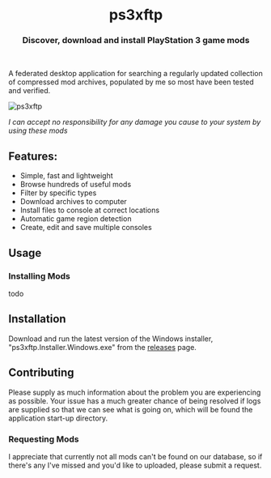 <h1 align="center">ps3xftp</h1>

<h3 align="center">Discover, download and install PlayStation 3 game mods</h3>
<div align="center">
</div>
<br />

A federated desktop application for searching a regularly updated collection of compressed mod archives, populated by me so most have been tested and verified.

![ps3xftp](https://github.com/HerbL27/ps3xftp/blob/master/Screenshot.png?raw=true)

*I can accept no responsibility for any damage you cause to your system by using these mods*

## Features:
* Simple, fast and lightweight
* Browse hundreds of useful mods
* Filter by specific types
* Download archives to computer
* Install files to console at correct locations
* Automatic game region detection
* Create, edit and save multiple consoles

## Usage

### Installing Mods
todo

## Installation
Download and run the latest version of the Windows installer, "ps3xftp.Installer.Windows.exe" from the [releases](https://github.com/HerbL27/ps3xftp/releases/latest) page.

## Contributing
Please supply as much information about the problem you are experiencing as possible. Your issue has a much greater chance of being resolved if logs are supplied so that we can see what is going on, which will be found the application start-up directory.

### Requesting Mods
I appreciate that currently not all mods can't be found on our database, so if there's any I've missed and you'd like to uploaded, please submit a request.